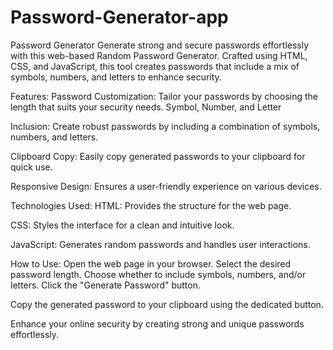 # Password-Generator-app

Password Generator
Generate strong and secure passwords effortlessly with this web-based Random Password Generator. Crafted using HTML, CSS, and JavaScript, this tool creates passwords that include a mix of symbols, numbers, and letters to enhance security.

Features:
Password Customization: Tailor your passwords by choosing the length that suits your security needs.
Symbol, Number, and Letter 


Inclusion: Create robust passwords by including a combination of symbols, numbers, and letters.


Clipboard Copy: Easily copy generated passwords to your clipboard for quick use.


Responsive Design: Ensures a user-friendly experience on various devices.


Technologies Used:
HTML: Provides the structure for the web page.

CSS: Styles the interface for a clean and intuitive look.

JavaScript: Generates random passwords and handles user interactions.

How to Use:
Open the web page in your browser.
Select the desired password length.
Choose whether to include symbols, numbers, and/or letters.
Click the "Generate Password" button.

Copy the generated password to your clipboard using the dedicated button.

Enhance your online security by creating strong and unique passwords effortlessly.



